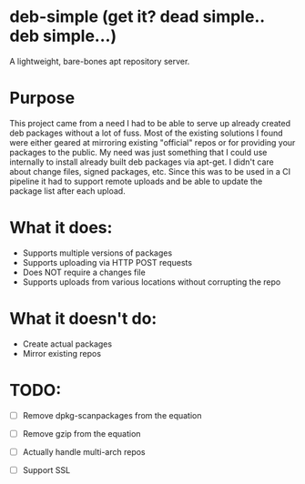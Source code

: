 # deb-simple (get it? dead simple.. deb simple...)

A lightweight, bare-bones apt repository server. 

# Purpose

This project came from a need I had to be able to serve up already created deb packages without a lot of fuss. Most of the existing solutions 
I found were either geared at mirroring existing "official" repos or for providing your packages to the public. My need was just something that 
I could use internally to install already built deb packages via apt-get. I didn't care about change files, signed packages, etc. Since this was 
to be used in a CI pipeline it had to support remote uploads and be able to update the package list after each upload.

# What it does:

- Supports multiple versions of packages 
- Supports uploading via HTTP POST requests
- Does NOT require a changes file
- Supports uploads from various locations without corrupting the repo


# What it doesn't do:
- Create actual packages
- Mirror existing repos

# TODO:

- [ ] Remove dpkg-scanpackages from the equation
- [ ] Remove gzip from the equation
- [ ] Actually handle multi-arch repos
- [ ] Support SSL

